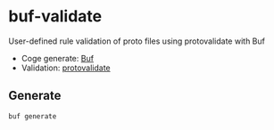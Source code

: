 # buf-validate
User-defined rule validation of proto files using protovalidate with Buf

- Coge generate: [Buf](https://buf.build/docs/generate/tutorial/#1-define-a-module)
- Validation: [protovalidate](https://github.com/bufbuild/protovalidate)


## Generate
```
buf generate
```
